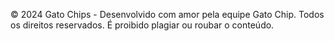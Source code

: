 © 2024 Gato Chips - Desenvolvido com amor pela equipe Gato Chip. Todos os direitos reservados. É proibido plagiar ou roubar o conteúdo.
